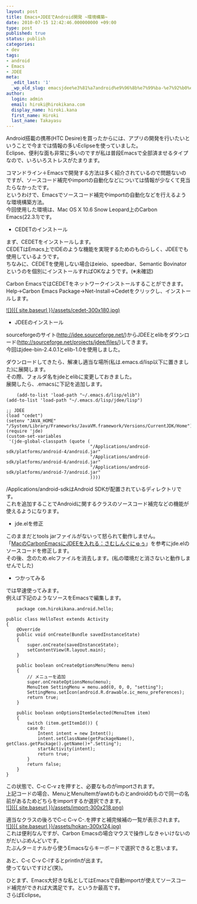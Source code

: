 ```yaml
---
layout: post
title: Emacs+JDEEでAndroid開発 ~環境構築~
date: 2010-07-15 12:42:46.000000000 +09:00
type: post
published: true
status: publish
categories:
- dev
tags:
- android
- Emacs
- JDEE
meta:
  _edit_last: '1'
  _wp_old_slug: emacsjdee%e3%81%a7android%e9%96%8b%e7%99%ba-%e7%92%b0%e5%a2%83%e6%a7%8b%e7%af%89
author:
  login: admin
  email: hiroki@hirokikana.com
  display_name: hiroki.kana
  first_name: Hiroki
  last_name: Takayasu
---
```

Android搭載の携帯(HTC Desire)を買ったからには、アプリの開発を行いたいということで今までは情報の多いEclipseを使っていました。  
Eclipse、便利な面も非常に多いのですが私は普段Emacsで全部済ませるタイプなので、いろいろストレスがたまります。

コマンドライン＋Emacsで開発する方法は多く紹介されているので問題ないのですが、ソースコード補完やimportの自動化などについては情報が少なくて見当たらなかったです。  
というわけで、Emacsでソースコード補完やimportの自動化などを行えるような環境構築方法。  
今回使用した環境は、Mac OS X 10.6 Snow Leopard上のCarbon Emacs(22.3.1)です。

  * CEDETのインストール

まず、CEDETをインストールします。  
CEDETはEmacs上でIDEのような機能を実現するためのものらしく、JDEEでも使用しているようです。  
ちなみに、CEDETを使用しない場合はeieio、speedbar、Semantic Bovinatorというのを個別にインストールすればOKなようです。(※未確認)

Carbon EmacsではCEDETをネットワークインストールすることができます。  
Help→Carbon Emacs Package→Net-Install→Cedetをクリックし、インストールします。

[![]({{ site.baseurl }}/assets/cedet-300x180.jpg)](http://blog.hirokikana.com/wp-content/uploads/2010/07/cedet.jpg)

  * JDEEのインストール

sourceforgeのサイト(http://jdee.sourceforge.net/)からJDEEとelibをダウンロード(http://sourceforge.net/projects/jdee/files/)してきます。  
今回はjdee-bin-2.4.0.1とelib-1.0を使用しました。

ダウンロードしてきたら、解凍し適当な場所(私は.emacs.d/lisp以下に置きました)に展開します。  
その際、フォルダ名をjdeとelibに変更しておきました。  
展開したら、.emacsに下記を追加します。
    
        (add-to-list 'load-path "~/.emacs.d/lisp/elib")
    (add-to-list 'load-path "~/.emacs.d/lisp/jdee/lisp")
    
    ;; JDEE
    (load "cedet")
    (setenv "JAVA_HOME" "/System/Library/Frameworks/JavaVM.framework/Versions/CurrentJDK/Home")
    (require 'jde)
    (custom-set-variables
     '(jde-global-classpath (quote (
                                    "/Applications/android-sdk/platforms/android-4/android.jar"
                                    "/Applications/android-sdk/platforms/android-6/android.jar"
                                    "/Applications/android-sdk/platforms/android-7/android.jar"
                                    ))))
    

/Applications/android-sdkはAndroid SDKが配置されているディレクトリです。  
これを追加することでAndroidに関するクラスのソースコード補完などの機能が使えるようになります。

  * jde.elを修正

このままだとtools jarファイルがないって怒られて動作しません。  
「[MacのCarbonEmacsにJDEEを入れる：さむしんぐにゅぅ](http://blog.somethingnew2.com/archives/2007/12/maccarbonemacsj.php)」を参考にjde.elのソースコードを修正します。  
その後、念のため.elcファイルを消去します。(私の環境だと消さないと動作しませんでした)

  * つかってみる

では早速使ってみます。  
例えば下記のようなソースをEmacsで編集します。
    
        package com.hirokikana.android.hello;
    
    public class HelloTest extends Activity
    {
        @Override
        public void onCreate(Bundle savedInstanceState)
        {
            super.onCreate(savedInstanceState);
            setContentView(R.layout.main);
        }
    
        public boolean onCreateOptionsMenu(Menu menu)
        {
            // メニューを追加
            super.onCreateOptionsMenu(menu);
            MenuItem SettingMenu = menu.add(0, 0, 0, "setting");
            SettingMenu.setIcon(android.R.drawable.ic_menu_preferences);
            return true;
        }
    
        public boolean onOptionsItemSelected(MenuItem item)
        {
            switch (item.getItemId()) {
            case 0:
                Intent intent = new Intent();
                intent.setClassName(getPackageName(), getClass.getPackage().getName()+".Setting");
                startActivity(intent);
                return true;
            }
            return false;
        }
    }

この状態で、C-c C-v zを押すと、必要なものがimportされます。  
上記コードの場合、MenuとMenuItemがawtのものとandroidのもので同一の名前があるためどちらをimportするか選択できます。  
[![]({{ site.baseurl }}/assets/import-300x218.png)](http://blog.hirokikana.com/wp-content/uploads/2010/07/import.png)

適当なクラスの後ろでC-c C-v C-.を押すと補完候補の一覧が表示されます。  
[![]({{ site.baseurl }}/assets/hokan-300x124.jpg)](http://blog.hirokikana.com/wp-content/uploads/2010/07/hokan.jpg)  
これは便利なんですが、Carbon Emacsの場合マウスで操作しなきゃいけないのがだいぶめんどいです。  
たぶんターミナルから使うEmacsならキーボードで選択できると思います。

あと、C-c C-v C-lするとprintlnが出ます。  
使ってないですけど(笑)。 


ひとまず、Emacs大好きな私としてはEmacsで自動importが使えてソースコード補完ができれば大満足です。というか最高です。  
さらばEclipse。
